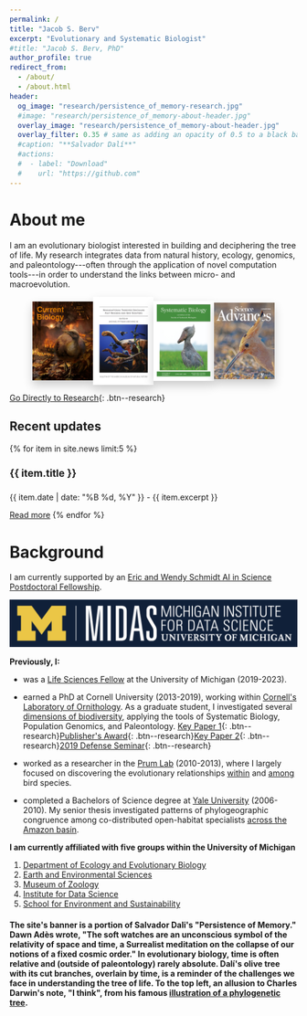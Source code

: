 ```yaml
---
permalink: /
title: "Jacob S. Berv"
excerpt: "Evolutionary and Systematic Biologist"
#title: "Jacob S. Berv, PhD"
author_profile: true
redirect_from: 
  - /about/
  - /about.html
header:
  og_image: "research/persistence_of_memory-research.jpg"
  #image: "research/persistence_of_memory-about-header.jpg"
  overlay_image: "research/persistence_of_memory-about-header.jpg"
  overlay_filter: 0.35 # same as adding an opacity of 0.5 to a black background
  #caption: "**Salvador Dalí**"
  #actions:
  #  - label: "Download"
  #    url: "https://github.com"
---
```


# About me

I am an evolutionary biologist interested in building and deciphering the tree of life. My research integrates data from natural history, ecology, genomics, and paleontology---often through the application of novel computation tools---in order to understand the links between micro- and macroevolution.

<figure style="max-width: 100%; display: flex; justify-content: space-between; align-items: center;">
  <a href="https://doi.org/10.1016/j.cub.2018.04.062" target="_blank" style="flex: 1; display: flex; justify-content: center;">
    <img src="https://github.com/jakeberv/jakeberv.github.io/raw/master/images/research/CurrBio.jpg" style="max-height: 250px; width: auto; max-width: 100%; box-shadow: 0 8px 16px rgba(0,0,0,0.2);" onmouseover="this.style.boxShadow='0 12px 24px rgba(0,0,0,0.3)'" onmouseout="this.style.boxShadow='0 8px 16px rgba(0,0,0,0.2)'" alt="Current Biology cover"/>
  </a>
  <a href="http://digitallibrary.amnh.org/handle/2246/7237" target="_blank" style="flex: 1; display: flex; justify-content: center;">
    <img src="https://github.com/jakeberv/jakeberv.github.io/raw/master/images/research/amnh_bulletin.jpg" style="max-height: 250px; width: auto; max-width: 100%; box-shadow: 0 8px 16px rgba(0,0,0,0.2);" onmouseover="this.style.boxShadow='0 12px 24px rgba(0,0,0,0.3)'" onmouseout="this.style.boxShadow='0 8px 16px rgba(0,0,0,0.2)'" alt="AMNH Bulletin cover"/>
  </a>
  <a href="https://doi.org/10.1093/sysbio/syx064" target="_blank" style="flex: 1; display: flex; justify-content: center;">
    <img src="https://github.com/jakeberv/jakeberv.github.io/raw/master/images/research/syst_biol.jpg" style="max-height: 250px; width: auto; max-width: 100%; box-shadow: 0 8px 16px rgba(0,0,0,0.2);" onmouseover="this.style.boxShadow='0 12px 24px rgba(0,0,0,0.3)'" onmouseout="this.style.boxShadow='0 8px 16px rgba(0,0,0,0.2)'" alt="Systematic Biology cover"/>
  </a>
  <a href="https://doi.org/10.1126/sciadv.adp0114" target="_blank" style="flex: 1; display: flex; justify-content: center;">
    <img src="https://github.com/jakeberv/jakeberv.github.io/raw/master/images/research/science_advances.jpg" style="max-height: 250px; width: auto; max-width: 100%; box-shadow: 0 8px 16px rgba(0,0,0,0.2);" onmouseover="this.style.boxShadow='0 12px 24px rgba(0,0,0,0.3)'" onmouseout="this.style.boxShadow='0 8px 16px rgba(0,0,0,0.2)'" alt="Science Advances cover"/>
  </a>
</figure>



[Go Directly to Research](https://www.jakeberv.com/research){: .btn--research}

## Recent updates
{% for item in site.news limit:5 %}
  <h4 style="font-size: 1.25em;">{{ item.title }}</h4>
  <p>{{ item.date | date: "%B %d, %Y" }} - {{ item.excerpt }}</p>
  <a href="{{ item.url | prepend: site.baseurl }}">Read more</a>
{% endfor %}


# Background

I am currently supported by an [Eric and Wendy Schmidt AI in Science Postdoctoral Fellowship](https://midas.umich.edu/news/michigan-institute-for-data-science-announces-new-fellows/).

<a href="https://midas.umich.edu/ai-in-science/">
<img src="/images/midas_logo.png" alt="" width="550">
</a>

<b>Previously, I:</b>

-   was a [Life Sciences Fellow](https://lifescifellows.umich.edu/) at the University of Michigan (2019-2023).

-   earned a PhD at Cornell University (2013-2019), working within [Cornell's Laboratory of Ornithology](https://www.birds.cornell.edu/home/). As a graduate student, I investigated several [dimensions of biodiversity](https://jakeberv.com/publication/2019-08-30-Berv_2019), applying the tools of Systematic Biology, Population Genomics, and Paleontology. [Key Paper 1](https://jakeberv.com/publication/2018-01-01-Berv_Field_2018){: .btn--research}[Publisher's Award](https://academic.oup.com/sysbio/pages/publishers_award?login=false#:~:text=Genomic%20Signature%20of,Berv%20et%20al.){: .btn--research}[Key Paper 2](https://github.com/jakeberv/jakeberv.github.io/raw/master/files/pdf/papers/Berv_et_al_2021.pdf){: .btn--research}[2019 Defense Seminar](https://www.youtube.com/watch?v=8A-j2DccpTw&list=PLt6TWRNEKcmUMXvUPbpFPVvb7Z8d0UbaN){: .btn--research}

-   worked as a researcher in the [Prum Lab](https://prumlab.yale.edu/) (2010-2013), where I largely focused on discovering the evolutionary relationships [within](https://www.sciencedirect.com/science/article/pii/S105579032100138X) and [among](https://www.nature.com/articles/nature15697) bird species.

-   completed a Bachelors of Science degree at [Yale University](https://eeb.yale.edu/) (2006-2010). My senior thesis investigated patterns of phylogeographic congruence among co-distributed open-habitat specialists [across the Amazon basin](https://jakeberv.github.io/publication/2021-03-08-vanEls_et_al_2021).

<b>I am currently affiliated with five groups within the University of Michigan</b>
1. [Department of Ecology and Evolutionary Biology](https://lsa.umich.edu/eeb/people/postdoctoral-fellows/jacob-berv.html)
2. [Earth and Environmental Sciences](https://lsa.umich.edu/earth/research/paleontology.html)
3. [Museum of Zoology](https://lsa.umich.edu/ummz) 
4. [Institute for Data Science](https://midas.umich.edu/)
5. [School for Environment and Sustainability](http://bcweeks.weebly.com/)

#### The site's banner is a portion of Salvador Dali's "Persistence of Memory." Dawn Adès wrote, "The soft watches are an unconscious symbol of the relativity of space and time, a Surrealist meditation on the collapse of our notions of a fixed cosmic order." In evolutionary biology, time is often relative and (outside of paleontology) rarely absolute. Dalí's olive tree with its cut branches, overlain by time, is a reminder of the challenges we face in understanding the tree of life. To the top left, an allusion to Charles Darwin's note, "I think", from his famous [illustration of a phylogenetic tree](https://www.amnh.org/exhibitions/darwin/the-idea-takes-shape/i-think).
